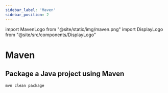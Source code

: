```yaml
---
sidebar_label: 'Maven'
sidebar_position: 2
---
```


import MavenLogo from "@site/static/img/maven.png"
import DisplayLogo from "@site/src/components/DisplayLogo"

# Maven

<DisplayLogo logo={MavenLogo}/>

## Package a Java project using Maven

```bash
mvn clean package
``` 
